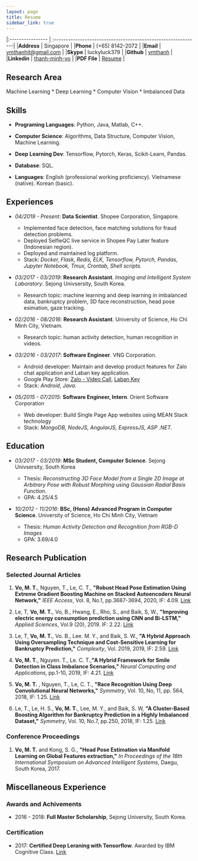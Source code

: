 ```yaml
---
layout: page
title: Resume
sidebar_link: true
---
```


|:----------------      | :-------------------------------------------------------------|
|**Address**			| Singapore								    			        |
|**Phone**    			| (+65) 8142-2072   										    |
|**Email**     			| vmthanhit@gmail.com 											|
|**Skype**  			| luckyluck379 													|
|**Github**  			| [vmthanh](https://github.com/vmthanh)					        |
|**Linkedin**  			| [thanh-minh-vo](https://www.linkedin.com/in/thanh-minh-vo/)	|
|**PDF File**           | [Resume](/images/resume/Resume.pdf)                           |

## Research Area

Machine Learning * Deep Learning * Computer Vision * Imbalanced Data

## Skills 

* **Programing Languages**: Python, Java, Matlab, C++.

* **Computer Science**: Algorithms, Data Structure, Computer Vision, Machine Learning.

* **Deep Learning Dev**: Tensorflow, Pytorch, Keras, Scikit-Learn, Pandas.

* **Database**: SQL.

* **Languages**: English (professional working proficiency). Vietnamese (native). Korean (basic).


## Experiences

* *04/2019 - Present*: **Data Scientist**. Shopee Corporation, Singapore.
	* Implemented face detection, face matching solutions for fraud detection problems.
	* Deployed SelfieQC live service in Shopee Pay Later feature (Indonesian region).
	* Deployed and maintained log platform.
	* Stack: *Docker, Flask, Redis, ELK, Tensorflow, Pytorch, Pandas, Jupyter Notebook, Tmux, Crontab, Shell scripts.*

* *03/2017 - 03/2019*: **Research Assistant**. *Imaging and Intelligent System Laboratory*. Sejong Univsersity, South Korea.
	* Research topic: machine learning and deep learning in imbalanced data, bankruptcy problem, 3D face reconstruction, head pose esimation, gaze tracking.

* *02/2016 - 08/2016*: **Research Assistant**. University of Science, Ho Chi Minh City, Vietnam.
	* Research topic: human activity detection, human recognition in videos.

* *03/2016 - 03/2017*: **Software Engineer**. VNG Corporation.
	* Android developer: Maintain and develop product features for Zalo chat application and Laban key application.
	* Google Play Store: [Zalo - Video Call](https://play.google.com/store/apps/details?id=com.zing.zalo), [Laban Key](https://play.google.com/store/apps/details?id=com.vng.inputmethod.labankey)
	* Stack: *Android, Java.*

* *05/2015 - 07/2015*: **Software Engineer, Intern**. Orient Software Corporation
	* Web developer: Build Single Page App websites using MEAN Stack technology
	* Stack: *MongoDB, NodeJS, AngularJS, ExpressJS, ASP .NET.*

## Education 

* *03/2017 - 03/2019*: **MSc Student, Computer Science**. Sejong Univsersity, South Korea
	* Thesis: *Reconstructing 3D Face Model from a Single 2D Image at Arbitrary Pose with Robust Morphing using Gaussian Radial Basis Function*.
	* GPA: 4.25/4.5

* *10/2012 - 11/2016*: **BSc, (Hons) Advanced Program in Computer Science**. University of Science, Ho Chi Minh City, Vietnam
	* Thesis: *Human Activity Detection and Recognition from RGB-D Images*
	* GPA: 3.69/4.0

## Research Publication 

### Selected Journal Articles 

1. **Vo, M. T.**, Nguyen, T., Le, C. T., **"Robust Head Pose Estimation Using Extreme Gradient Boosting Machine on Stacked Autoencoders Neural Network,"** *IEEE Access*, Vol. 8, No.1, pp.3687-3694, 2020, IF: 4.09. [Link](https://ieeexplore.ieee.org/document/8945218?source=authoralert)

2. Le, T, **Vo, M. T.**, Vo, B., Hwang, E., Rho, S., and Baik, S, W., **"Improving electric energy consumption prediction using CNN and Bi-LSTM,"** *Applied Sciences*, Vol.9 (20), 2019. IF: 2.22. [Link](https://doi.org/10.3390/app9204237)

3. Le, T, **Vo, M. T.**, Vo. B., Lee. M. Y., and Baik, S. W., **"A Hybrid Approach Using Oversampling Technique and Cost-Sensitive Learning for Bankruptcy Prediction,"** *Complexity*, Vol. 2019, 2019, IF: 2.59. [Link](https://doi.org/10.1155/2019/8460934) 

4. **Vo, M. T.**, Nguyen. T., Le. C. T.,**"A Hybrid Framework for Smile Detection in Class Imbalance Scenarios,"** *Neural Computing and Applications*, pp.1-10, 2019, IF: 4.21. [Link](https://doi.org/10.1007/s00521-019-04089-w)

5. **Vo, M. T.** , Nguyen, T., Le, C. T., **"Race Recognition Using Deep Convolutional Neural Networks,"** *Symmetry*, Vol. 10, No, 11, pp. 564, 2018, IF: 1.25. [Link](https://doi.org/10.3390/sym10110564)

6. Le, T., Le, H. S., **Vo, M. T.**, Lee, M. Y., and  Baik, S. W, **"A Cluster-Based Boosting Algorithm for Bankruptcy Prediction in a Highly Imbalanced Dataset,"** *Symmetry*, Vol. 10, No.7, pp.250, 2018, IF: 1.25. [Link](https://doi.org/10.3390/sym10070250)

### Conference Proceedings 

<!-- * **Vo, M. T.** and Kong, S. G., **"Depth Estimation of a 3d Face Model from a 2D Face Image,"** *In Proceedings of the UKC-2017*, Washington DC, USA, 2017. -->

1. **Vo, M. T.** and Kong, S. G., **"Head Pose Estimation via Manifold Learning on Global Features extraction,"** *In Proceedings of the 18th International Symposium on Advanced Intelligent Systems*, Daegu, South Korea, 2017.


## Miscellaneous Experience

### Awards and Achivements

* 2016 - 2018: **Full Master Scholarship**, Sejong University, South Korea. 

### Certification 

* 2017: **Certified Deep Leraning with Tensorflow**. Awarded by IBM Cognitive Class. [Link](/images/resume/ibm_certificates.png)
